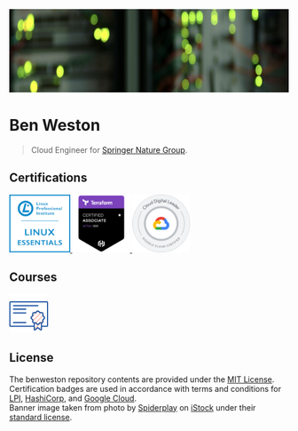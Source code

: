<div align="center">
    <img src="https://github.com/benweston/benweston/blob/main/img/banner-image.png" alt="Server" width="900" height="150" />
</div>

# Ben Weston

<div align="left">

> Cloud Engineer for [Springer Nature Group](https://www.linkedin.com/company/springernaturegroup/).    

</div>

## Certifications

<div align="left">
    <p align="left">
        <a href="https://lpi.org/verify/LPI000423983/mbdrzy6994">
            <img src="https://github.com/benweston/benweston/blob/main/img/linux-essentials.png" width="109.563253" height="104.143162" alt="Linux Essentials Icon" />
        </a>
        <a href="https://www.credly.com/badges/a8eeb3a2-7db9-4d67-ba0d-3094fdec72fb/public_url">
            <img src="https://github.com/benweston/benweston/blob/main/img/terraform-associate-003.png" width="104.143162" height="104.143162" alt="Terraform Associate Icon" />
        </a>
        <a href="https://www.credly.com/badges/1fdddfeb-94d9-4f3e-8345-6ff18388631d/public_url">
            <img src="https://github.com/benweston/benweston/blob/main/img/cloud-digital-leader.png" width="104.143162" height="104.143162" alt="Cloud Digital Leader Icon" />
        </a>
    </p>
</div>

## Courses

<div align="left">
    <p align="left">
        <a href="https://github.com/benweston/benweston/blob/main/courses/courses.md">
            <img src="https://github.com/benweston/benweston/blob/main/img/courses.svg" width="70" height="70" alt="Courses Icon" />
        </a>
    </p>
</div>

## License

<div align="left">

The benweston repository contents are provided under the [MIT License](https://github.com/benweston/benweston/blob/main/LICENSE).   
Certification badges are used in accordance with terms and conditions for [LPI](https://www.lpi.org/logos), [HashiCorp](https://www.hashicorp.com/certification), and [Google Cloud](https://cloud.google.com/certification/terms).   
Banner image taken from photo by [Spiderplay](https://www.istockphoto.com/portfolio/Spiderplay?mediatype=photography) on [iStock](https://www.istockphoto.com/) under their [standard license](https://www.istockphoto.com/help/licenses).   

</div>
